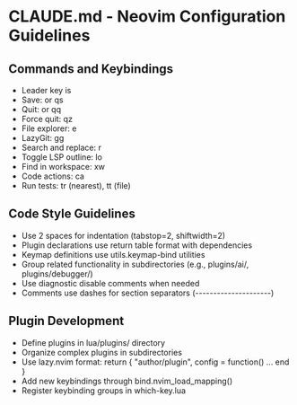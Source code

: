 # CLAUDE.md - Neovim Configuration Guidelines

## Commands and Keybindings
- Leader key is <Space>
- Save: <C-s> or <leader>qs
- Quit: <C-q> or <leader>qq
- Force quit: <leader>qz
- File explorer: <leader>e
- LazyGit: <leader>gg
- Search and replace: <leader>r
- Toggle LSP outline: <leader>lo
- Find in workspace: <leader>xw
- Code actions: <leader>ca
- Run tests: <leader>tr (nearest), <leader>tt (file)

## Code Style Guidelines
- Use 2 spaces for indentation (tabstop=2, shiftwidth=2)
- Plugin declarations use return table format with dependencies
- Keymap definitions use utils.keymap-bind utilities
- Group related functionality in subdirectories (e.g., plugins/ai/, plugins/debugger/)
- Use diagnostic disable comments when needed
- Comments use dashes for section separators (---------------------)

## Plugin Development
- Define plugins in lua/plugins/ directory
- Organize complex plugins in subdirectories
- Use lazy.nvim format: return { "author/plugin", config = function() ... end }
- Add new keybindings through bind.nvim_load_mapping()
- Register keybinding groups in which-key.lua